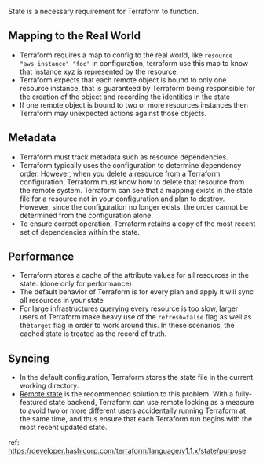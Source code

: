 State is a necessary requirement for Terraform to function.
## Mapping to the Real World
- Terraform requires a map to config to the real world, like `resource "aws_instance" "foo"` in configuration, terraform use this map to know that instance xyz is represented by the resource.
- Terraform expects that each remote object is bound to only one resource instance, that is guaranteed by Terraform being responsible for the creation of the object and recording the identities in the state
- If one remote object is bound to two or more resources instances then Terraform may unexpected actions against those objects.

## Metadata
- Terraform must track metadata such as resource dependencies.
- Terraform typically uses the configuration to determine dependency order. However, when you delete a resource from a Terraform configuration, Terraform must know how to delete that resource from the remote system. Terraform can see that a mapping exists in the state file for a resource not in your configuration and plan to destroy. However, since the configuration no longer exists, the order cannot be determined from the configuration alone.
- To ensure correct operation, Terraform retains a copy of the most recent set of dependencies within the state.

## Performance
- Terraform stores a cache of the attribute values for all resources in the state. (done only for performance)
- The default behavior of Terraform is for every plan and apply it will sync all resources in your state
- For large infrastructures querying every resource is too slow, larger users of Terraform make heavy use of the `refresh=false` flag as well as the`target` flag in order to work around this. In these scenarios, the cached state is treated as the record of truth.

## Syncing
- In the default configuration, Terraform stores the state file in the current working directory.
- [Remote state](https://developer.hashicorp.com/terraform/language/v1.8.x/state/remote) is the recommended solution to this problem. With a fully-featured state backend, Terraform can use remote locking as a measure to avoid two or more different users accidentally running Terraform at the same time, and thus ensure that each Terraform run begins with the most recent updated state.

ref: https://developer.hashicorp.com/terraform/language/v1.1.x/state/purpose